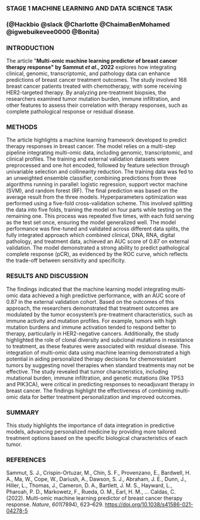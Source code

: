 ### **STAGE 1 MACHINE LEARNING AND DATA SCIENCE TASK**

### **(@Hackbio @slack @Charlotte @ChaimaBenMohamed @igwebuikevee0000 @Bonita)**

### **INTRODUCTION**

The article "**Multi-omic machine learning predictor of breast cancer therapy response" by Sammut *et al*., 2022** explores how integrating clinical, genomic, transcriptomic, and pathology data can enhance predictions of breast cancer treatment outcomes. The study involved 168 breast cancer patients treated with chemotherapy, with some receiving HER2-targeted therapy. By analyzing pre-treatment biopsies, the researchers examined tumor mutation burden, immune infiltration, and other features to assess their correlation with therapy responses, such as complete pathological response or residual disease.

### **METHODS**

The article highlights a machine learning framework developed to predict therapy responses in breast cancer. The model relies on a multi-step pipeline integrating multi-omic data, including genomic, transcriptomic, and clinical profiles. The training and external validation datasets were preprocessed and one hot encoded, followed by feature selection through univariable selection and collinearity reduction. The training data was fed to an unweighted ensemble classifier, combining predictions from three algorithms running in parallel: logistic regression, support vector machine (SVM), and random forest (RF). The final prediction was based on the average result from the three models. Hyperparameters optimization was performed using a five-fold cross-validation scheme. This involved splitting the data into five folds, training the model on four parts while testing on the remaining one. This process was repeated five times, with each fold serving as the test set once, ensuring the model generalized well. The model performance was fine-tuned and validated across different data splits, the fully integrated approach which combined clinical, DNA, RNA, digital pathology, and treatment data, achieved an AUC score of 0.87 on external validation. The model demonstrated a strong ability to predict pathological complete response (pCR), as evidenced by the ROC curve, which reflects the trade-off between sensitivity and specificity.

### **RESULTS AND DISCUSSION**

The findings indicated that the machine learning model integrating multi-omic data achieved a high predictive performance, with an AUC score of 0.87 in the external validation cohort. Based on the outcomes of this approach, the researchers demonstrated that treatment outcomes are modulated by the tumor ecosystem’s pre-treatment characteristics, such as immune activity and mutation profiles. For example, tumors with high mutation burdens and immune activation tended to respond better to therapy, particularly in HER2-negative cancers. Additionally, the study highlighted the role of clonal diversity and subclonal mutations in resistance to treatment, as these features were associated with residual disease. This integration of multi-omic data using machine learning demonstrated a high potential in aiding personalized therapy decisions for chemoresistant tumors by suggesting novel therapies when standard treatments may not be effective. The study revealed that tumor characteristics, including mutational burden, immune infiltration, and genetic mutations (like TP53 and PIK3CA), were critical in predicting responses to neoadjuvant therapy in breast cancer. The findings highlight the effectiveness of combining multi-omic data for better treatment personalization and improved outcomes.

### **SUMMARY**

This study highlights the importance of data integration in predictive models, advancing personalized medicine by providing more tailored treatment options based on the specific biological characteristics of each tumor.

### **REFERENCES**

Sammut, S. J., Crispin-Ortuzar, M., Chin, S. F., Provenzano, E., Bardwell, H. A., Ma, W., Cope, W., Dariush, A., Dawson, S. J., Abraham, J. E., Dunn, J., Hiller, L., Thomas, J., Cameron, D. A., Bartlett, J. M. S., Hayward, L., Pharoah, P. D., Markowetz, F., Rueda, O. M., Earl, H. M., … Caldas, C. (2022). Multi-omic machine learning predictor of breast cancer therapy response. *Nature*, *601*(7894), 623–629. https://doi.org/10.1038/s41586-021-04278-5